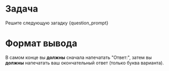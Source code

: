 # Задача
Решите следующую загадку {question_prompt}

# Формат вывода
В самом конце вы **должны** сначала напечатать "Ответ:", затем вы **должны** напечатать ваш окончательный ответ (только буква варианта).